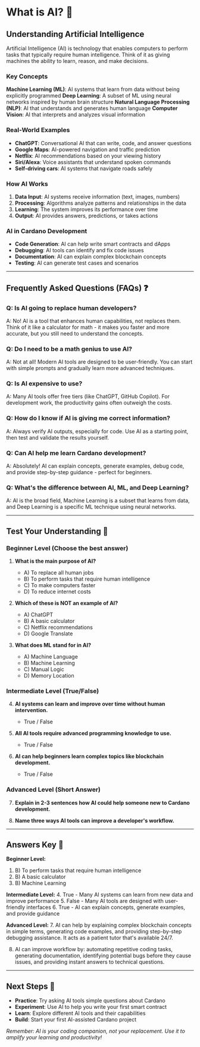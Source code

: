 # What is AI? 🤖

## Understanding Artificial Intelligence

Artificial Intelligence (AI) is technology that enables computers to perform tasks that typically require human intelligence. Think of it as giving machines the ability to learn, reason, and make decisions.

### Key Concepts

**Machine Learning (ML)**: AI systems that learn from data without being explicitly programmed
**Deep Learning**: A subset of ML using neural networks inspired by human brain structure
**Natural Language Processing (NLP)**: AI that understands and generates human language
**Computer Vision**: AI that interprets and analyzes visual information

### Real-World Examples

- **ChatGPT**: Conversational AI that can write, code, and answer questions
- **Google Maps**: AI-powered navigation and traffic prediction
- **Netflix**: AI recommendations based on your viewing history
- **Siri/Alexa**: Voice assistants that understand spoken commands
- **Self-driving cars**: AI systems that navigate roads safely

### How AI Works

1. **Data Input**: AI systems receive information (text, images, numbers)
2. **Processing**: Algorithms analyze patterns and relationships in the data
3. **Learning**: The system improves its performance over time
4. **Output**: AI provides answers, predictions, or takes actions

### AI in Cardano Development

- **Code Generation**: AI can help write smart contracts and dApps
- **Debugging**: AI tools can identify and fix code issues
- **Documentation**: AI can explain complex blockchain concepts
- **Testing**: AI can generate test cases and scenarios

---

## Frequently Asked Questions (FAQs) ❓

### **Q: Is AI going to replace human developers?**
A: No! AI is a tool that enhances human capabilities, not replaces them. Think of it like a calculator for math - it makes you faster and more accurate, but you still need to understand the concepts.

### **Q: Do I need to be a math genius to use AI?**
A: Not at all! Modern AI tools are designed to be user-friendly. You can start with simple prompts and gradually learn more advanced techniques.

### **Q: Is AI expensive to use?**
A: Many AI tools offer free tiers (like ChatGPT, GitHub Copilot). For development work, the productivity gains often outweigh the costs.

### **Q: How do I know if AI is giving me correct information?**
A: Always verify AI outputs, especially for code. Use AI as a starting point, then test and validate the results yourself.

### **Q: Can AI help me learn Cardano development?**
A: Absolutely! AI can explain concepts, generate examples, debug code, and provide step-by-step guidance - perfect for beginners.

### **Q: What's the difference between AI, ML, and Deep Learning?**
A: AI is the broad field, Machine Learning is a subset that learns from data, and Deep Learning is a specific ML technique using neural networks.

---

## Test Your Understanding 📝

### **Beginner Level (Choose the best answer)**

1. **What is the main purpose of AI?**
   - A) To replace all human jobs
   - B) To perform tasks that require human intelligence
   - C) To make computers faster
   - D) To reduce internet costs

2. **Which of these is NOT an example of AI?**
   - A) ChatGPT
   - B) A basic calculator
   - C) Netflix recommendations
   - D) Google Translate

3. **What does ML stand for in AI?**
   - A) Machine Language
   - B) Machine Learning
   - C) Manual Logic
   - D) Memory Location

### **Intermediate Level (True/False)**

4. **AI systems can learn and improve over time without human intervention.**
   - True / False

5. **All AI tools require advanced programming knowledge to use.**
   - True / False

6. **AI can help beginners learn complex topics like blockchain development.**
   - True / False

### **Advanced Level (Short Answer)**

7. **Explain in 2-3 sentences how AI could help someone new to Cardano development.**

8. **Name three ways AI tools can improve a developer's workflow.**

---

## Answers Key 🔑

**Beginner Level:**
1. B) To perform tasks that require human intelligence
2. B) A basic calculator
3. B) Machine Learning

**Intermediate Level:**
4. True - Many AI systems can learn from new data and improve performance
5. False - Many AI tools are designed with user-friendly interfaces
6. True - AI can explain concepts, generate examples, and provide guidance

**Advanced Level:**
7. AI can help by explaining complex blockchain concepts in simple terms, generating code examples, and providing step-by-step debugging assistance. It acts as a patient tutor that's available 24/7.

8. AI can improve workflow by: automating repetitive coding tasks, generating documentation, identifying potential bugs before they cause issues, and providing instant answers to technical questions.

---

## Next Steps 🚀

- **Practice**: Try asking AI tools simple questions about Cardano
- **Experiment**: Use AI to help you write your first smart contract
- **Learn**: Explore different AI tools and their capabilities
- **Build**: Start your first AI-assisted Cardano project

*Remember: AI is your coding companion, not your replacement. Use it to amplify your learning and productivity!*